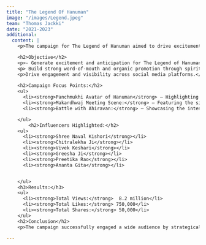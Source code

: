 ```yaml
---
title: "The Legend Of Hanuman"
image: "/images/Legend.jpeg"
team: "Thomas Jackki"
date: "2021-2023"
additional:
  content: |
    <p>The campaign for The Legend of Hanuman aimed to drive excitement and engagement by collaborating with spiritual influencers. The strategy focused on creating content that resonated with the target audience, emphasizing key themes of the show and encouraging viewers to connect with the series on a deeper level.</p>

    <h2>Objective</h2>
    <p>- Generate excitement and anticipation for The Legend of Hanuman.</p>
    <p> Build strong word-of-mouth and organic promotion through spiritual influencers.</p>
    <p>Drive engagement and visibility across social media platforms.</p>
    
    <h2>Campaign Focus Points:</h2>
    <ul>
      <li><strong>Panchmukhi Avatar of Hanuman</strong> – Highlighting this powerful form of Hanuman.</li>
      <li><strong>Makardhwaj Meeting Scene:</strong> – Featuring the significant interaction between Hanuman and Makardhwaj.</li>
      <li><strong>Battle with Ahiravan:</strong> – Showcasing the intense battle scene.</li>

    </ul>
        <h2>Influencers Highlighted:</h2>
    <ul>
      <li><strong>Shree Naval Kishori</strong></li>
      <li><strong>Chitralekha Ji</strong></li>
      <li><strong>Vivek Keshari</strong></li>
      <li><strong>Greesha Ji</strong></li>
      <li><strong>Preetika Rao</strong></li>
      <li><strong>Ananta Gita</strong></li>


    </ul>
    <h3>Results:</h3>
    <ul>
      <li><strong>Total Views:</strong>  8.2 million</li>
      <li><strong>Total Likes:</strong> 750,000</li>
      <li><strong>Total Shares:</strong> 50,000</li>
    </ul>
    <h2>Conclusion</h2>
    <p>The campaign successfully engaged a wide audience by strategically collaborating with key influencers from the spiritual community. Their content amplified the show’s message, creating substantial buzz and anticipation around The Legend of Hanuman.</p>

---
```

